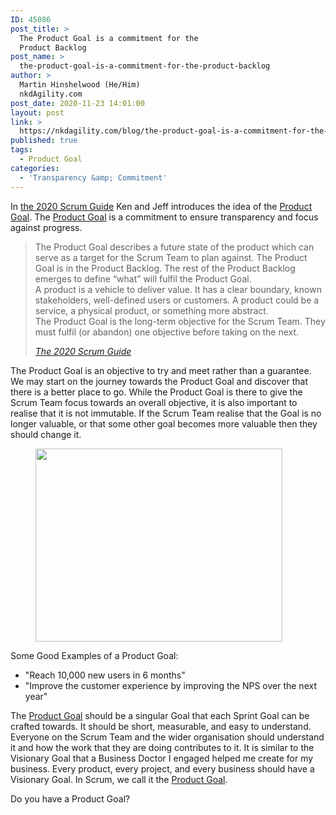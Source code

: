 ```yaml
---
ID: 45086
post_title: >
  The Product Goal is a commitment for the
  Product Backlog
post_name: >
  the-product-goal-is-a-commitment-for-the-product-backlog
author: >
  Martin Hinshelwood (He/Him)
  nkdAgility.com
post_date: 2020-11-23 14:01:00
layout: post
link: >
  https://nkdagility.com/blog/the-product-goal-is-a-commitment-for-the-product-backlog/
published: true
tags:
  - Product Goal
categories:
  - 'Transparency &amp; Commitment'
---
```

<!-- wp:paragraph -->
<p>In <a href="https://nkdagility.com/the-2020-scrum-guide/">the 2020 Scrum Guide</a> Ken and Jeff introduces the idea of the <a href="https://nkdagility.com/the-2020-scrum-guide/#commitment-product-goal">Product Goal</a>. The <a href="https://nkdagility.com/the-2020-scrum-guide/#commitment-product-goal">Product Goal</a> is a commitment to ensure transparency and focus against progress.</p>
<!-- /wp:paragraph -->

<!-- wp:quote -->
<blockquote class="wp-block-quote"><p>The Product Goal describes a future state of the product which can serve as a target for the Scrum Team to plan against. The Product Goal is in the Product Backlog. The rest of the Product Backlog emerges to define “what” will fulfil the Product Goal.<br />A product is a vehicle to deliver value. It has a clear boundary, known stakeholders, well-defined users or customers. A product could be a service, a physical product, or something more abstract.<br />The Product Goal is the long-term objective for the Scrum Team. They must fulfil (or abandon) one objective before taking on the next.</p><cite><a href="https://nkdagility.com/the-2020-scrum-guide/#commitment-product-goal">The 2020 Scrum Guide</a></cite></blockquote>
<!-- /wp:quote -->

<!-- wp:paragraph -->
<p>The Product Goal is an objective to try and meet rather than a guarantee. We may start on the journey towards the Product Goal and discover that there is a better place to go. While the Product Goal is there to give the Scrum Team focus towards an overall objective, it is also important to realise that it is not immutable. If the Scrum Team realise that the Goal is no longer valuable, or that some other goal becomes more valuable then they should change it.</p>
<!-- /wp:paragraph -->

<!-- wp:image {"align":"center","id":45204,"width":395,"height":309,"sizeSlug":"large"} -->
<div class="wp-block-image"><figure class="aligncenter size-large is-resized"><img src="https://nkdagility.com/wp-content/uploads/2020/11/naked-Agility-Scrum-Framework-Product-Goal-920x720.jpg" alt="" class="wp-image-45204" width="395" height="309"/></figure></div>
<!-- /wp:image -->

<!-- wp:paragraph -->
<p>Some Good Examples of a Product Goal:</p>
<!-- /wp:paragraph -->

<!-- wp:list -->
<ul><li>"Reach 10,000 new users in 6 months"</li><li>"Improve the customer experience by improving the NPS over the next year"</li></ul>
<!-- /wp:list -->

<!-- wp:paragraph -->
<p>The <a href="https://nkdagility.com/the-2020-scrum-guide/#commitment-product-goal">Product Goal</a> should be a singular Goal that each Sprint Goal can be crafted towards. It should be short, measurable, and easy to understand. Everyone on the Scrum Team and the wider organisation should understand it and how the work that they are doing contributes to it. It is similar to the Visionary Goal that a Business Doctor I engaged helped me create for my business. Every product, every project, and every business should have a Visionary Goal. In Scrum, we call it the <a href="https://nkdagility.com/the-2020-scrum-guide/#commitment-product-goal">Product Goal</a>.</p>
<!-- /wp:paragraph -->

<!-- wp:paragraph -->
<p>Do you have a Product Goal?</p>
<!-- /wp:paragraph -->